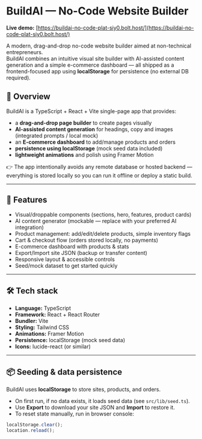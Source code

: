 # BuildAI — No-Code Website Builder

**Live demo:** [https://buildai-no-code-plat-siy0.bolt.host/](https://buildai-no-code-plat-siy0.bolt.host/)

A modern, drag-and-drop no-code website builder aimed at non-technical entrepreneurs.  
BuildAI combines an intuitive visual site builder with AI-assisted content generation and a simple e-commerce dashboard — all shipped as a frontend-focused app using **localStorage** for persistence (no external DB required).

## 🔎 Overview
BuildAI is a TypeScript + React + Vite single-page app that provides:

- a **drag-and-drop page builder** to create pages visually  
- **AI-assisted content generation** for headings, copy and images (integrated prompts / local mock)  
- an **E-commerce dashboard** to add/manage products and orders  
- **persistence using localStorage** (mock seed data included)  
- **lightweight animations** and polish using Framer Motion  

👉 The app intentionally avoids any remote database or hosted backend — everything is stored locally so you can run it offline or deploy a static build.

---

## 🚀 Features
- Visual/droppable components (sections, hero, features, product cards)  
- AI content generator (mockable — replace with your preferred AI integration)  
- Product management: add/edit/delete products, simple inventory flags  
- Cart & checkout flow (orders stored locally, no payments)  
- E-commerce dashboard with products & stats  
- Export/Import site JSON (backup or transfer content)  
- Responsive layout & accessible controls  
- Seed/mock dataset to get started quickly  

---

## 🛠 Tech stack
- **Language:** TypeScript  
- **Framework:** React + React Router  
- **Bundler:** Vite  
- **Styling:** Tailwind CSS  
- **Animations:** Framer Motion  
- **Persistence:** localStorage (mock seed data)  
- **Icons:** lucide-react (or similar)  

---

## 📦 Seeding & data persistence
BuildAI uses **localStorage** to store sites, products, and orders.  

- On first run, if no data exists, it loads seed data (see `src/lib/seed.ts`).  
- Use **Export** to download your site JSON and **Import** to restore it.  
- To reset state manually, run in browser console:

```js
localStorage.clear();
location.reload();
